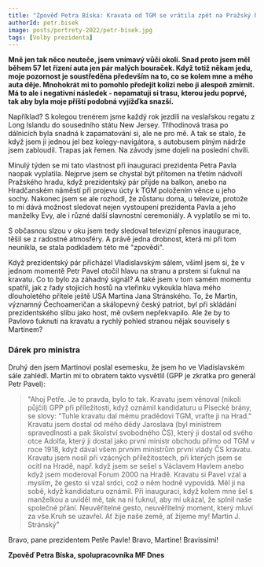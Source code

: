 ```yaml
---
title: "Zpověď Petra Bíska: Kravata od TGM se vrátila zpět na Pražský hrad"
authorId: petr.bisek
image: posts/portrety-2022/petr-bisek.jpg
tags: [Volby prezidenta]
---
```


**Mně jen tak něco neuteče, jsem vnímavý vůči okolí. Snad proto jsem měl během 57 let řízení auta jen pár malých bouraček. Když totiž někam jedu, moje pozornost je soustředěna především na to, co se kolem mne a mého auta děje. Mnohokrát mi to pomohlo předejít kolizi nebo ji alespoň zmírnit. Má to ale i negativní následek - nepamatuji si trasu, kterou jedu poprvé, tak aby byla moje příští podobná vyjížďka snazší.**

Například? S kolegou trenérem jsme každý rok jezdili na veslařskou regatu z Long Islandu do sousedního státu New Jersey. Tříhodinová trasa po dálnicích byla snadná k zapamatování si, ale ne pro mě. A tak se stalo, že když jsem ji jednou jel bez kolegy-navigátora, s autobusem plným nádrže jsem zabloudil. Trapas jak řemen. Na závody jsme dojeli na poslední chvíli. 

Minulý týden se mi tato vlastnost při inauguraci prezidenta Petra Pavla naopak vyplatila. Nejprve jsem se chystal být přítomen na třetím nádvoří Pražského hradu, když prezidentský pár přijde na balkon, anebo na Hradčanském náměstí při projevu úcty k TGM položením věnce u jeho sochy. Nakonec jsem se ale rozhodl, že zůstanu doma, u televize, protože to mi dává možnost sledovat nejen vystoupení prezidenta Pavla a jeho manželky Evy, ale i různé další slavnostní ceremoniály. A vyplatilo se mi to. 

S občasnou slzou v oku jsem tedy sledoval televizní přenos inaugurace, těšil se z radostné atmosféry. A právě jedna drobnost, která mi při tom neunikla, se stala podkladem této mé "zpovědi". 

Když prezidentský pár přicházel Vladislavským sálem, všiml jsem si, že v jednom momentě Petr Pavel otočil hlavu na stranu a prstem si ťuknul na kravatu. Co to bylo za záhadný signál? A také jsem v tom samém momentu spatřil, jak z řady stojících hostů na vteřinku vykoukla hlava mého dlouholetého přítele ještě USA Martina Jana Stránského. To, že Martin, významný Čechoameričan a skálopevný český patriot, byl při skládání prezidentského slibu jako host, mě ovšem nepřekvapilo. Ale že by to Pavlovo ťuknutí na kravatu a rychlý pohled stranou nějak souvisely s Martinem? 

### Dárek pro ministra

Druhý den jsem Martinovi poslal esemesku, že jsem ho ve Vladislavském sále zahlédl. Martin mi to obratem takto vysvětlil (GPP je zkratka pro generál Petr Pavel): 

>"Ahoj Petře. Je to pravda, bylo to tak. Kravatu jsem věnoval (nikoli půjčil) GPP při příležitosti, když oznámil kandidaturu u Písecké brány, se slovy: "Tuhle kravatu dal mému pradědovi TGM, vraťte ji na Hrad." Kravatu jsem dostal od mého dědy Jaroslava (byl ministrem spravedlnosti a pak školství svobodného ČS), který ji dostal od svého otce Adolfa, který ji dostal jako první ministr obchodu přímo od TGM v roce 1918, když dával všem prvním ministrům první vlády ČS kravatu. Kravatu jsem nosil při vzácných příležitostech, při kterých jsem se ocitl na Hradě, např. když jsem se sešel s Václavem Havlem anebo když jsem moderoval Forum 2000 na Hradě. Kravatu si Pavel vzal a myslím, že gesto si vzal srdci, což o něm hodně vypovídá. Měl ji na sobě, když kandidaturu oznámil. Při inauguraci, když kolem mne šel s manželkou a uviděl mě, tak na ni ťuknul, aby mi ukázal, že splnil naše společné přání. Neuvěřitelné gesto, neuvěřitelný moment, který mluví za vše.Kruh se uzavřel. Ať žije naše země, ať žijeme my! Martin J. Stránský"

Bravo, pane prezidentem Petře Pavle! Bravo, Martine! Bravissimi!

**Zpověď Petra Bíska, spolupracovníka MF Dnes**
